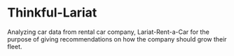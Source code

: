# Thinkful-Lariat
Analyzing car data from rental car company, Lariat-Rent-a-Car for the purpose of giving recommendations on how the company should grow their fleet.
